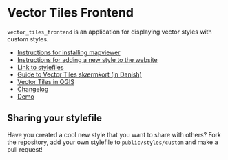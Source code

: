 # Vector Tiles Frontend

`vector_tiles_frontend` is an application for displaying vector styles with custom styles.

- [Instructions for installing mapviewer](https://github.com/SDFIdk/vector_tiles_frontend/blob/main/docs/tutorials/installing.md)
- [Instructions for adding a new style to the website](https://github.com/SDFIdk/vector_tiles_frontend/blob/main/docs/tutorials/addStyle.md)
- [Link to stylefiles](https://github.com/SDFIdk/vector_tiles_frontend/blob/main/public/styles)
- [Guide to Vector Tiles skærmkort (in Danish)](https://github.com/SDFIdk/vector_tiles_frontend/blob/main/docs/tutorials/vejledning.md)
- [Vector Tiles in QGIS](https://github.com/SDFIdk/vector_tiles_frontend/blob/main/docs/tutorials/qgis.md)
- [Changelog](https://github.com/SDFIdk/vector_tiles_frontend/blob/main/docs/CHANGELOG.md)
- [Demo](https://labs.dataforsyningen.dk/skaermkort_vector_tiles/)

## Sharing your stylefile
Have you created a cool new style that you want to share with others? Fork the repository, add your own stylefile to `public/styles/custom` and make a pull request!
